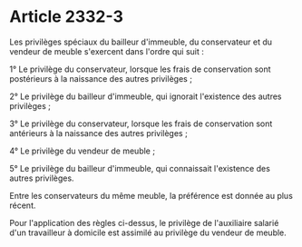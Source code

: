 # Article 2332-3

Les privilèges spéciaux du bailleur d'immeuble, du conservateur et du vendeur de meuble s'exercent dans l'ordre qui suit :

1° Le privilège du conservateur, lorsque les frais de conservation sont postérieurs à la naissance des autres privilèges ;

2° Le privilège du bailleur d'immeuble, qui ignorait l'existence des autres privilèges ;

3° Le privilège du conservateur, lorsque les frais de conservation sont antérieurs à la naissance des autres privilèges ;

4° Le privilège du vendeur de meuble ;

5° Le privilège du bailleur d'immeuble, qui connaissait l'existence des autres privilèges.

Entre les conservateurs du même meuble, la préférence est donnée au plus récent.

Pour l'application des règles ci-dessus, le privilège de l'auxiliaire salarié d'un travailleur à domicile est assimilé au privilège du vendeur de meuble.
